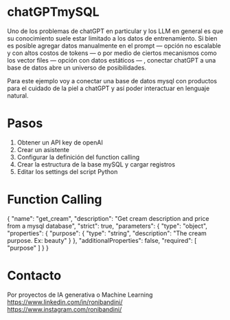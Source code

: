 # chatGPTmySQL
Uno de los problemas de chatGPT en particular y los LLM en general es que su conocimiento suele estar limitado a los datos de entrenamiento. Si bien es posible agregar datos manualmente en el prompt — opción no escalable y con altos costos de tokens — o por medio de ciertos mecanismos como los vector files — opción con datos estáticos — , conectar chatGPT a una base de datos abre un universo de posibilidades.

Para este ejemplo voy a conectar una base de datos mysql con productos para el cuidado de la piel a chatGPT y así poder interactuar en lenguaje natural.

# Pasos
1. Obtener un API key de openAI
2. Crear un asistente
3. Configurar la definición del function calling
4. Crear la estructura de la base mySQL y cargar registros
5. Editar los settings del script Python

# Function Calling

{
  "name": "get_cream",
  "description": "Get cream description and price from a mysql database",
  "strict": true,
  "parameters": {
    "type": "object",
    "properties": {
      "purpose": {
        "type": "string",
        "description": "The cream purpose. Ex: beauty"
      }
    },
    "additionalProperties": false,
    "required": [
      "purpose"
    ]
  }
}

# Contacto
Por proyectos de IA generativa o Machine Learning
https://www.linkedin.com/in/ronibandini/
https://www.instagram.com/ronibandini/
